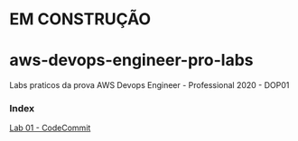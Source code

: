 # EM CONSTRUÇÃO
# aws-devops-engineer-pro-labs
Labs praticos da prova AWS Devops Engineer - Professional 2020 - DOP01

### Index

[Lab 01 - CodeCommit](https://github.com/augustosoouza/aws-devops-engineer-pro-labs/tree/master/Lab%2001%20-%20CodeCommit)
